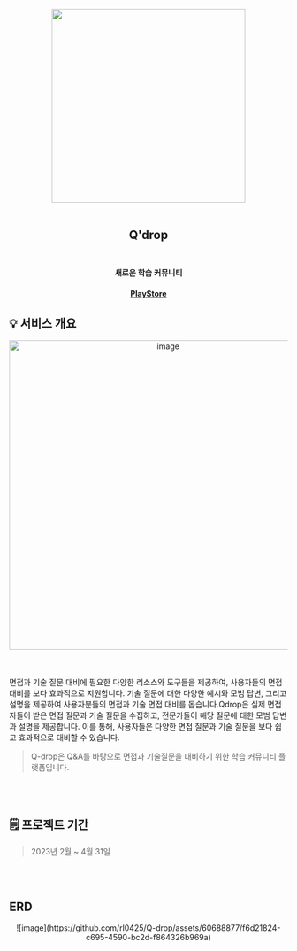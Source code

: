 
<p align="center">
  <img src="https://github.com/rl0425/Q-drop/assets/60688877/4279a3d0-6163-4664-b345-a258b1b077e7" width="350" height="350">
  <br></br>
  <h2 align="center">Q'drop <br><br/></h2>
  <p></p>
  <h4 align="center">새로운 학습 커뮤니티</h4>
  <p></p>
  <h4 align="center"><a href="https://play.google.com/store/apps/details?id=com.gichan.footballScore">PlayStore</a></h4>
<p/>

## 💡 서비스 개요

<p align="center">
<img width="559" alt="image" src="https://github.com/rl0425/Q-drop/assets/60688877/edefa2b9-0102-4b81-a6f0-218ced36a62a">
<p/>
<br></br>
면접과 기술 질문 대비에 필요한 다양한 리소스와 도구들을 제공하여, 사용자들의 면접 대비를 보다 효과적으로 지원합니다. 기술 질문에 대한 다양한 예시와 모범 답변, 그리고 설명을 제공하여 사용자분들의 면접과 기술 면접 대비를 돕습니다.Qdrop은 실제 면접자들이 받은 면접 질문과 기술 질문을 수집하고, 전문가들이 해당 질문에 대한 모범 답변과 설명을 제공합니다. 이를 통해, 사용자들은 다양한 면접 질문과 기술 질문을 보다 쉽고 효과적으로 대비할 수 있습니다.

<p></p>

> Q-drop은 Q&A를 바탕으로 면접과 기술질문을 대비하기 위한 학습 커뮤니티 플랫폼입니다.

<br></br>

## 🗒 프로젝트 기간

> 2023년 2월 ~ 4월 31일

<br></br>

## ERD

<p align="center">
![image](https://github.com/rl0425/Q-drop/assets/60688877/f6d21824-c695-4590-bc2d-f864326b969a)
</p>

